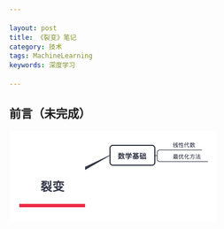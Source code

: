 ```yaml
---

layout: post
title: 《裂变》笔记
category: 技术
tags: MachineLearning
keywords: 深度学习

---
```



## 前言（未完成）

![](/public/upload/machine/fission_xmind.png)